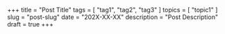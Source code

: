 +++
title = "Post Title"
tags = [ "tag1", "tag2", "tag3" ]
topics = [ "topic1" ]
slug = "post-slug"
date = "202X-XX-XX"
description = "Post Description"
draft = true
+++